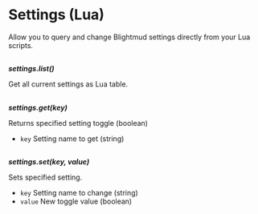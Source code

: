 # Settings (Lua)

Allow you to query and change Blightmud settings directly from your Lua scripts.

##

***settings.list()***

Get all current settings as Lua table.

##

***settings.get(key)***

Returns specified setting toggle (boolean)
- `key`    Setting name to get (string)

##

***settings.set(key, value)***

Sets specified setting.
- `key`    Setting name to change (string)
- `value`  New toggle value (boolean)
